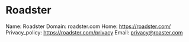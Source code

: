 
# Roadster

Name: Roadster
Domain: roadster.com
Home: https://roadster.com/
Privacy_policy: https://roadster.com/privacy
Email: privacy@roaster.com
